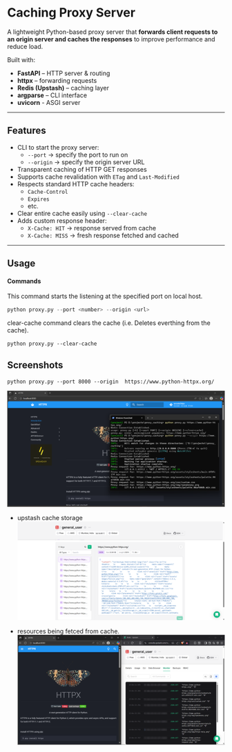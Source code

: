 # Caching Proxy Server

A lightweight Python-based proxy server that **forwards client requests to an origin server and caches the responses** to improve performance and reduce load.

Built with:
- **FastAPI** – HTTP server & routing
- **httpx** – forwarding requests
- **Redis (Upstash)** – caching layer
- **argparse** – CLI interface
- **uvicorn** - ASGI server

---

## Features
- CLI to start the proxy server:
  - `--port` → specify the port to run on
  - `--origin` → specify the origin server URL
- Transparent caching of HTTP GET responses
- Supports cache revalidation with `ETag` and `Last-Modified`
- Respects standard HTTP cache headers:
  - `Cache-Control`
  - `Expires`
  - etc.
- Clear entire cache easily using `--clear-cache`
- Adds custom response header:
  - `X-Cache: HIT` → response served from cache
  - `X-Cache: MISS` → fresh response fetched and cached

---

## Usage

#### Commands
This command starts the listening at the specified port on local host.
```python
python proxy.py --port <number> --origin <url>
```

clear-cache command clears the cache (i.e. Deletes everthing from the cache).
```
python proxy.py --clear-cache
```


## Screenshots

```
python proxy.py --port 8000 --origin  https://www.python-httpx.org/
```
![alt text](<assets/images/Screenshot (70).png>)

- upstash cache storage 
![alt text](<assets/images/Screenshot (71).png>)

- resources being fetced from cache.
![alt text](<assets/images/Screenshot (72).png>)